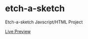# etch-a-sketch
Etch-a-sketch Javscript/HTML Project

[Live Preview](https:soonsay.github.io/etch-a-sketch/)
